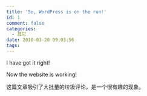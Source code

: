 ```yaml
---
title: 'So, WordPress is on the run!'
id: 1
comment: false
categories:
  - 其它
date: 2010-03-20 09:03:56
tags:
---
```


I have got it right!

Now the website is working!

这篇文章吸引了大批量的垃圾评论，是一个很有趣的现象。